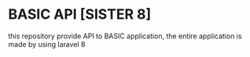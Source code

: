 # BASIC API [SISTER 8]
this repository provide API to BASIC application, the entire application is made by using laravel 8
